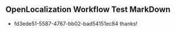## OpenLocalization Workflow Test MarkDown
* fd3ede51-5587-4767-bb02-bad54151ec84 thanks!

<!--HONumber=Aug16_HO4-->


